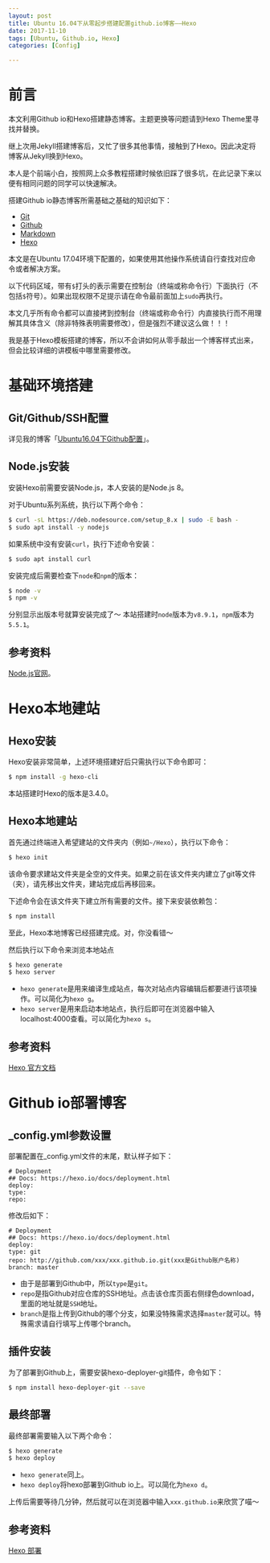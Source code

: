 ```yaml
---
layout: post
title: Ubuntu 16.04下从零起步搭建配置github.io博客——Hexo
date: 2017-11-10
tags: [Ubuntu, Github.io, Hexo]
categories: [Config]

---
```


# 前言

本文利用Github io和Hexo搭建静态博客。主题更换等问题请到Hexo Theme里寻找并替换。

继上次用Jekyll搭建博客后，又忙了很多其他事情，接触到了Hexo。因此决定将博客从Jekyll换到Hexo。

本人是个前端小白，按照网上众多教程搭建时候依旧踩了很多坑，在此记录下来以便有相同问题的同学可以快速解决。

搭建Github io静态博客所需基础之基础的知识如下：
- [Git](https://www.liaoxuefeng.com/wiki/0013739516305929606dd18361248578c67b8067c8c017b000)
- [Github](https://github.com/)
- [Markdown](http://wowubuntu.com/markdown/)
- [Hexo](https://hexo.io/zh-cn/index.html)

本文是在Ubuntu 17.04环境下配置的，如果使用其他操作系统请自行查找对应命令或者解决方案。

以下代码区域，带有`$`打头的表示需要在控制台（终端或称命令行）下面执行（不包括`$`符号）。如果出现权限不足提示请在命令最前面加上`sudo`再执行。

本文几乎所有命令都可以直接拷到控制台（终端或称命令行）内直接执行而不用理解其具体含义（除非特殊表明需要修改），但是强烈不建议这么做！！！

我是基于Hexo模板搭建的博客，所以不会讲如何从零手敲出一个博客样式出来，但会比较详细的讲模板中哪里需要修改。

<!-- more -->

# 基础环境搭建

## Git/Github/SSH配置

详见我的博客「[Ubuntu16.04下Github配置](/2017/05/01/Ubuntu-Github-config)」。

## Node.js安装

安装Hexo前需要安装Node.js，本人安装的是Node.js 8。

对于Ubuntu系列系统，执行以下两个命令：
``` bash
$ curl -sL https://deb.nodesource.com/setup_8.x | sudo -E bash -
$ sudo apt install -y nodejs
```
如果系统中没有安装`curl`，执行下述命令安装：
``` bash
$ sudo apt install curl
```
安装完成后需要检查下`node`和`npm`的版本：
``` bash
$ node -v
$ npm -v
```
分别显示出版本号就算安装完成了～
本站搭建时`node`版本为`v8.9.1`，`npm`版本为`5.5.1`。

## 参考资料

[Node.js官网](https://nodejs.org/en/download/package-manager/#debian-and-ubuntu-based-linux-distributions)。

# Hexo本地建站

## Hexo安装

Hexo安装非常简单，上述环境搭建好后只需执行以下命令即可：
``` bash
$ npm install -g hexo-cli
```
本站搭建时Hexo的版本是3.4.0。

## Hexo本地建站

首先通过终端进入希望建站的文件夹内（例如`~/Hexo`），执行以下命令：
``` bash
$ hexo init
```
该命令要求建站文件夹是全空的文件夹。如果之前在该文件夹内建立了git等文件（夹），请先移出文件夹，建站完成后再移回来。

下述命令会在该文件夹下建立所有需要的文件。接下来安装依赖包：
``` bash
$ npm install
```
至此，Hexo本地博客已经搭建完成。对，你没看错～

然后执行以下命令来浏览本地站点
``` bash
$ hexo generate
$ hexo server
```
- `hexo generate`是用来编译生成站点，每次对站点内容编辑后都要进行该项操作。可以简化为`hexo g`。
- `hexo server`是用来启动本地站点，执行后即可在浏览器中输入localhost:4000查看。可以简化为`hexo s`。

## 参考资料

[Hexo 官方文档](https://hexo.io/zh-cn/docs/)

# Github io部署博客

## \_config.yml参数设置

部署配置在\_config.yml文件的末尾，默认样子如下：
```
# Deployment
## Docs: https://hexo.io/docs/deployment.html
deploy:
type:
repo:
```
修改后如下：
```
# Deployment
## Docs: https://hexo.io/docs/deployment.html
deploy:
type: git
repo: http://github.com/xxx/xxx.github.io.git(xxx是Github账户名称)
branch: master
```
- 由于是部署到Github中，所以`type`是`git`。
- `repo`是指Github对应仓库的SSH地址。点击该仓库页面右侧绿色download，里面的地址就是`SSH`地址。
- `branch`是指上传到Github的哪个分支，如果没特殊需求选择`master`就可以。特殊需求请自行填写上传哪个branch。

## 插件安装

为了部署到Github上，需要安装hexo-deployer-git插件，命令如下：
``` bash
$ npm install hexo-deployer-git --save
```

## 最终部署

最终部署需要输入以下两个命令：
``` bash
$ hexo generate
$ hexo deploy
```
- `hexo generate`同上。
- `hexo deploy`将hexo部署到Github io上。可以简化为`hexo d`。

上传后需要等待几分钟，然后就可以在浏览器中输入`xxx.github.io`来欣赏了喵～

## 参考资料

[Hexo 部署](https://hexo.io/zh-cn/docs/deployment.html)
